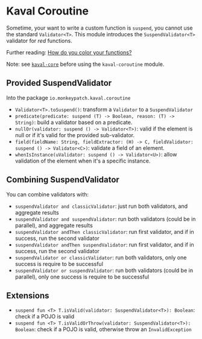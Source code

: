 ---
---

# Kaval Coroutine

Sometime, your want to write a custom function is `suspend`, you cannot use the standard `Validator<T>`.
This module introduces the `SuspendValidator<T>` validator for _red_ functions.

Further reading: [How do you color your functions?](https://medium.com/@elizarov/how-do-you-color-your-functions-a6bb423d936d)

Note: see [`kaval-core`](../kaval-core) before using the `kaval-coroutine` module.

## Provided SuspendValidator

Into the package `io.monkeypatch.kaval.coroutine`

- `Validator<T>.toSuspend()`: transform a `Validator` to a `SuspendValidator`
- `predicate(predicate: suspend (T) -> Boolean, reason: (T) -> String)`: build a validator based on a predicate.
- `nullOr(validator: suspend () -> Validator<T>)`: valid if the element is null or if it's valid for the provided sub-validator.
- `field(fieldName: String, fieldExtractor: (H) -> C, fieldValidator: suspend () -> Validator<C>)`: validate a field of an element.
- `whenIsInstance(uValidator: suspend () -> Validator<U>)`: allow validation of the element when it's a specific instance.

## Combining SuspendValidator

You can combine validators with:

- `suspendValidator and classicValidator`: just run both validators, and aggregate results
- `suspendValidator and suspendValidator`: run both validators (could be in parallel), and aggregate results
- `suspendValidator andThen classicValidator`: run first validator, and if in success, run the second validator
- `suspendValidator andThen suspendValidator`: run first validator, and if in success, run the second validator
- `suspendValidator or classicValidator`: run both validators, only one success is require to be successful
- `suspendValidator or suspendValidator`: run both validators (could be in parallel), only one success is require to be successful

## Extensions

- `suspend fun <T> T.isValid(validator: SuspendValidator<T>): Boolean`: check if a POJO is valid
- `suspend fun <T> T.isValidOrThrow(validator: SuspendValidator<T>): Boolean`: check if a POJO is valid, otherwise throw an `InvalidException`
